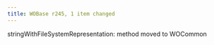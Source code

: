 ```yaml
---
title: WOBase r245, 1 item changed
---
```


stringWithFileSystemRepresentation: method moved to WOCommon

